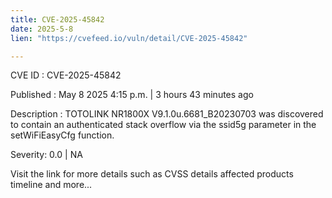 ```yaml
---
title: CVE-2025-45842
date: 2025-5-8
lien: "https://cvefeed.io/vuln/detail/CVE-2025-45842"

---
```


CVE ID : CVE-2025-45842

Published :  May 8
2025
4:15 p.m. | 3 hours
43 minutes ago

Description : TOTOLINK NR1800X V9.1.0u.6681_B20230703 was discovered to contain an authenticated stack overflow via the ssid5g parameter in the setWiFiEasyCfg function.

Severity: 0.0 | NA

Visit the link for more details
such as CVSS details
affected products
timeline
and more...
